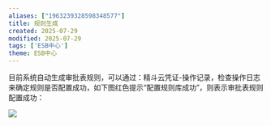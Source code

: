 ```yaml
---
aliases: ["1963239328598348577"]
title: 规则生成
created: 2025-07-29
modified: 2025-07-29
tags: ['ESB中心']
theme: ESB中心
---
```


目前系统自动生成审批表规则，可以通过：精斗云凭证-操作记录，检查操作日志来确定规则是否配置成功，如下图红色提示“配置规则库成功”，则表示审批表规则配置成功：

![](https://myhelpdoc.oss-cn-heyuan.aliyuncs.com/mdimages/514a1564e3a2a744661bad037852e8da.jpg)

